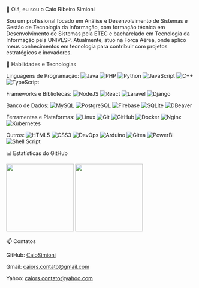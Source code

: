 👋 Olá, eu sou o Caio Ribeiro Simioni

Sou um profissional focado em Análise e Desenvolvimento de Sistemas e Gestão de Tecnologia da Informação, com formação técnica em Desenvolvimento de Sistemas pela ETEC e bacharelado em Tecnologia da Informação pela UNIVESP. Atualmente, atuo na Força Aérea, onde aplico meus conhecimentos em tecnologia para contribuir com projetos estratégicos e inovadores.

🚀 Habilidades e Tecnologias

Linguagens de Programação:
  <img src="https://img.shields.io/badge/Java-ED8B00?style=for-the-badge&logo=openjdk&logoColor=white" alt="Java">
  <img src="https://img.shields.io/badge/PHP-777BB4?style=for-the-badge&logo=php&logoColor=white" alt="PHP">
  <img src="https://img.shields.io/badge/Python-3776AB?style=for-the-badge&logo=python&logoColor=white" alt="Python">
  <img src="https://img.shields.io/badge/JavaScript-F7DF1E?style=for-the-badge&logo=javascript&logoColor=black" alt="JavaScript">
  <img src="https://img.shields.io/badge/C%2B%2B-00599C?style=for-the-badge&logo=c%2B%2B&logoColor=white" alt="C++">
  <img src="https://img.shields.io/badge/TypeScript-007ACC?style=for-the-badge&logo=typescript&logoColor=white" alt="TypeScript">

Frameworks e Bibliotecas:
  <img src="https://img.shields.io/badge/Node.js-339933?style=for-the-badge&logo=nodedotjs&logoColor=white" alt="NodeJS">
  <img src="https://img.shields.io/badge/React-20232A?style=for-the-badge&logo=react&logoColor=61DAFB" alt="React">
  <img src="https://img.shields.io/badge/Laravel-FF2D20?style=for-the-badge&logo=laravel&logoColor=white" alt="Laravel">
  <img src="https://img.shields.io/badge/Django-092E20?style=for-the-badge&logo=django&logoColor=white" alt="Django">

Banco de Dados:
  <img src="https://img.shields.io/badge/MySQL-005C84?style=for-the-badge&logo=mysql&logoColor=white" alt="MySQL">
  <img src="https://img.shields.io/badge/PostgreSQL-336791?style=for-the-badge&logo=postgresql&logoColor=white" alt="PostgreSQL">
  <img src="https://img.shields.io/badge/Firebase-FFCA28?style=for-the-badge&logo=firebase&logoColor=black" alt="Firebase">
  <img src="https://img.shields.io/badge/SQLite-003B57?style=for-the-badge&logo=sqlite&logoColor=white" alt="SQLite">
  <img src="https://img.shields.io/badge/DBeaver-372923?style=for-the-badge&logo=dbeaver&logoColor=white" alt="DBeaver">

Ferramentas e Plataformas:
  <img src="https://img.shields.io/badge/Linux-FCC624?style=for-the-badge&logo=linux&logoColor=black" alt="Linux">
  <img src="https://img.shields.io/badge/Git-F05032?style=for-the-badge&logo=git&logoColor=white" alt="Git">
  <img src="https://img.shields.io/badge/GitHub-100000?style=for-the-badge&logo=github&logoColor=white" alt="GitHub">
  <img src="https://img.shields.io/badge/Docker-2496ED?style=for-the-badge&logo=docker&logoColor=white" alt="Docker">
  <img src="https://img.shields.io/badge/Nginx-009639?style=for-the-badge&logo=nginx&logoColor=white" alt="Nginx">
  <img src="https://img.shields.io/badge/Kubernetes-326CE5?style=for-the-badge&logo=kubernetes&logoColor=white" alt="Kubernetes">

Outros:
  <img src="https://img.shields.io/badge/HTML5-E34F26?style=for-the-badge&logo=html5&logoColor=white" alt="HTML5">
  <img src="https://img.shields.io/badge/CSS3-1572B6?style=for-the-badge&logo=css3&logoColor=white" alt="CSS3">
  <img src="https://img.shields.io/badge/DevOps-0078D7?style=for-the-badge&logo=azure-devops&logoColor=white" alt="DevOps">
  <img src="https://img.shields.io/badge/Arduino-00979D?style=for-the-badge&logo=arduino&logoColor=white" alt="Arduino">
  <img src="https://img.shields.io/badge/Gitea-609926?style=for-the-badge&logo=gitea&logoColor=white" alt="Gitea">
  <img src="https://img.shields.io/badge/PowerBI-F2C811?style=for-the-badge&logo=powerbi&logoColor=black" alt="PowerBI">
  <img src="https://img.shields.io/badge/Shell_Script-121011?style=for-the-badge&logo=gnu-bash&logoColor=white" alt="Shell Script">

📊 Estatísticas do GitHub

<img height="180em" src="https://github-readme-stats.vercel.app/api/top-langs/?username=caiosimioni&layout=compact&langs_count=7&theme=tokyonight"/> <img height="180em" src="https://github-readme-stats.vercel.app/api?username=caiosimioni&show_icons=true&theme=tokyonight&include_all_commits=true&count_private=true"/>

📫 Contatos

  GitHub: [CaioSimioni](https://github.com/CaioSimioni)

  Gmail: caiors.contato@gmail.com

  Yahoo: caiors.contato@yahoo.com
